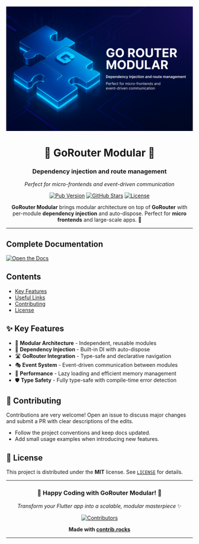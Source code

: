 <div align="center">

<p align="center">
  <img src="https://raw.githubusercontent.com/eduardohr-muniz/go_router_modular/master/assets/go-router-modular-banner.png" alt="Go Router Modular Banner" />
</p>

# 🧩 GoRouter Modular 💉

<h3>Dependency injection and route management</h3>
<p style="margin-top: 4px;">
  <em>Perfect for micro-frontends and event-driven communication</em>
  
</p>

[![Pub Version](https://img.shields.io/pub/v/go_router_modular?color=blue&style=for-the-badge)](https://pub.dev/packages/go_router_modular)
[![GitHub Stars](https://img.shields.io/github/stars/eduardohr-muniz/go_router_modular?color=yellow&style=for-the-badge)](https://github.com/eduardohr-muniz/go_router_modular)
[![License](https://img.shields.io/badge/license-MIT-green?style=for-the-badge)](LICENSE)

**GoRouter Modular** brings modular architecture on top of **GoRouter** with per-module **dependency injection** and auto-dispose. Perfect for **micro frontends** and large-scale apps. 🚀

</div>

---
## Complete Documentation

<div align="left">



[![Open the Docs](https://gist.githubusercontent.com/cxmeel/0dbc95191f239b631c3874f4ccf114e2/raw/docs.svg)](https://eduardohr-muniz.github.io/go_router_modular)


</div>



## Contents

- [Key Features](#key-features)
- [Useful Links](#-useful-links)
- [Contributing](#-contributing)
- [License](#-license)

## ✨ Key Features

- 🧩 **Modular Architecture** - Independent, reusable modules
- 💉 **Dependency Injection** - Built-in DI with auto-dispose
- 🛣️ **GoRouter Integration** - Type-safe and declarative navigation
- 🎭 **Event System** - Event-driven communication between modules
- 🚀 **Performance** - Lazy loading and efficient memory management
- 🛡️ **Type Safety** - Fully type-safe with compile-time error detection



## 🤝 Contributing

Contributions are very welcome! Open an issue to discuss major changes and submit a PR with clear descriptions of the edits.

- Follow the project conventions and keep docs updated.
- Add small usage examples when introducing new features.

## 📄 License

This project is distributed under the **MIT** license. See [`LICENSE`](LICENSE) for details.

---

<div align="center">

### 🎉 **Happy Coding with GoRouter Modular!** 🎉

*Transform your Flutter app into a scalable, modular masterpiece* ✨

<div style={{textAlign: 'center', margin: '2rem 0'}}>
  <a href="https://github.com/eduardohr-muniz/go_router_modular/graphs/contributors">
    <img src="https://contrib.rocks/image?repo=eduardohr-muniz/go_router_modular" alt="Contributors" />
  </a>
  <p style={{marginTop: '1rem', fontSize: '0.9rem', color: 'var(--ifm-color-emphasis-600)'}}>
    <strong>Made with <a href="https://contrib.rocks" target="_blank">contrib.rocks</a></strong>
  </p>
</div>

</div>

---